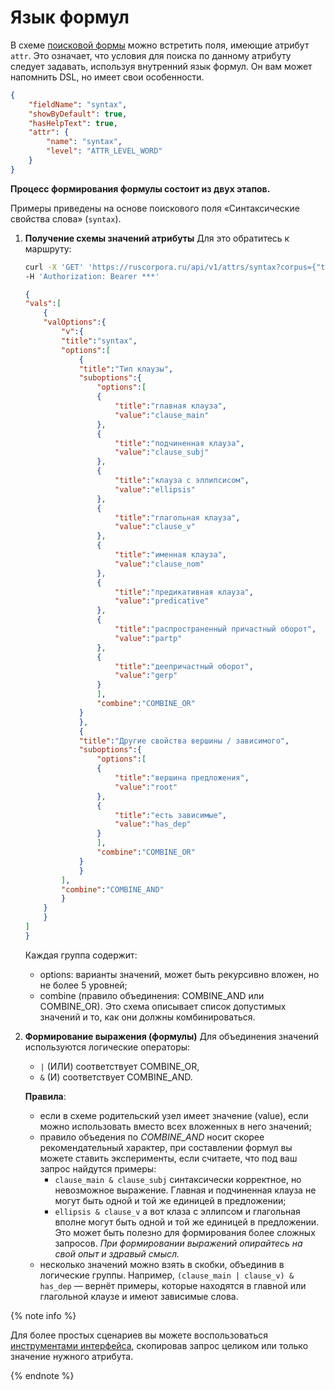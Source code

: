# Язык формул 
В схеме [поисковой формы](common-format.md) можно встретить поля, имеющие атрибут `attr`. Это означает, что условия для поиска по данному атрибуту следует задавать, используя внутренний язык формул. Он вам может напомнить DSL, но имеет свои особенности.

```json
{
    "fieldName": "syntax",
    "showByDefault": true,
    "hasHelpText": true,
    "attr": {
        "name": "syntax",
        "level": "ATTR_LEVEL_WORD"
    }
}
```

**Процесс формирования формулы состоит из двух этапов.**

Примеры приведены на основе поискового поля «Синтаксические свойства слова» (`syntax`).

1. **Получение схемы значений атрибуты**
    Для это обратитесь к маршруту:

    ```bash
    curl -X 'GET' 'https://ruscorpora.ru/api/v1/attrs/syntax?corpus={"type":"MAIN"}' \
    -H 'Authorization: Bearer ***'
    ```

    ```json
    {
    "vals":[
        {
        "valOptions":{
            "v":{
            "title":"syntax",
            "options":[
                {
                "title":"Тип клаузы",
                "suboptions":{
                    "options":[
                    {
                        "title":"главная клауза",
                        "value":"clause_main"
                    },
                    {
                        "title":"подчиненная клауза",
                        "value":"clause_subj"
                    },
                    {
                        "title":"клауза с эллипсисом",
                        "value":"ellipsis"
                    },
                    {
                        "title":"глагольная клауза",
                        "value":"clause_v"
                    },
                    {
                        "title":"именная клауза",
                        "value":"clause_nom"
                    },
                    {
                        "title":"предикативная клауза",
                        "value":"predicative"
                    },
                    {
                        "title":"распространенный причастный оборот",
                        "value":"partp"
                    },
                    {
                        "title":"деепричастный оборот",
                        "value":"gerp"
                    }
                    ],
                    "combine":"COMBINE_OR"
                }
                },
                {
                "title":"Другие свойства вершины / зависимого",
                "suboptions":{
                    "options":[
                    {
                        "title":"вершина предложения",
                        "value":"root"
                    },
                    {
                        "title":"есть зависимые",
                        "value":"has_dep"
                    }
                    ],
                    "combine":"COMBINE_OR"
                }
                }
            ],
            "combine":"COMBINE_AND"
            }
        }
        }
    ]
    }
    ```

    Каждая группа содержит:
    - options: варианты значений, может быть рекурсивно вложен, но не более 5 уровней;
    - combine (правило объединения: COMBINE_AND или COMBINE_OR).
    Это схема описывает список допустимых значений и то, как они должны комбинироваться.


2. **Формирование выражения (формулы)**
    Для объединения значений используются логические операторы:
    - `|` (ИЛИ) соответствует COMBINE_OR,
    - `&` (И) соответствует COMBINE_AND.
    
    **Правила**:
    - если в схеме родительский узел имеет значение (value), если можно использовать вместо всех вложенных в него значений;
    - правило объедения по *COMBINE_AND* носит скорее рекомендательный характер, при составлении формул вы можете ставить эксперименты, если считаете, что под ваш запрос найдутся примеры:
      - `clause_main & clause_subj` синтаксически корректное, но невозможное выражение. Главная и подчиненная клауза не могут быть одной и той же единицей в предложении;
      - `ellipsis & clause_v` а вот клаза с эллипсом и глагольная вполне могут быть одной и той же единицей в предложении. Это может быть полезно для формирования более сложных запросов.
      *При формировании выражений опирайтесь на свой опыт и здравый смысл.*
    -  несколько значений можно взять в скобки, объединив в логические группы. Например, `(clause_main | clause_v) & has_dep` — вернёт примеры, которые находятся в главной или глагольной клаузе и имеют зависимые слова.


{% note info %}

Для более простых сценариев вы можете воспользоваться [инструментами интерфейса](index.md#ui-build-query), скопировав запрос целиком или только значение нужного атрибута.

{% endnote %}
